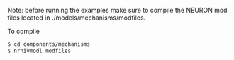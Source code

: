 Note: before running the examples make sure to compile the NEURON mod files located in ./models/mechanisms/modfiles.

To compile
```bash
$ cd components/mechanisms
$ nrnivmodl modfiles
```


